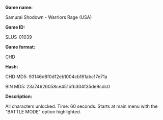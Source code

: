 **Game name:**

Samurai Shodown - Warriors Rage (USA)

**Game ID:**

SLUS-01039

**Game format:**

CHD

**Hash:**

CHD MD5: 93146d8f0d12eb1004cb161abc17e71a

BIN MD5: 23a74626058ce451bfb304f35de9cdc0

**Description:**

All characters unlocked. Time: 60 seconds. Starts at main menu with the "BATTLE MODE" option highlighted.